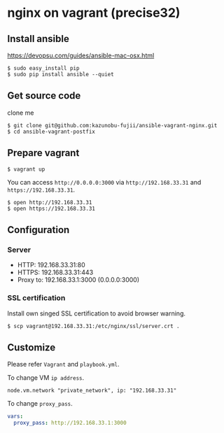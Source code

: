# nginx on vagrant (precise32)

## Install ansible

https://devopsu.com/guides/ansible-mac-osx.html

```
$ sudo easy_install pip
$ sudo pip install ansible --quiet
```

## Get source code

clone me

```
$ git clone git@github.com:kazunobu-fujii/ansible-vagrant-nginx.git
$ cd ansible-vagrant-postfix
```

## Prepare vagrant

```
$ vagrant up
```

You can access `http://0.0.0.0:3000` via `http://192.168.33.31` and `https://192.168.33.31`.

```
$ open http://192.168.33.31
$ open https://192.168.33.31
```

## Configuration

### Server

- HTTP: 192.168.33.31:80
- HTTPS: 192.168.33.31:443
- Proxy to: 192.168.33.1:3000 (0.0.0.0:3000)

### SSL certification

Install own singed SSL certification to avoid browser warning.

```
$ scp vagrant@192.168.33.31:/etc/nginx/ssl/server.crt .
```

## Customize

Please refer `Vagrant` and `playbook.yml`.

To change VM `ip address`.

```ruby:Vagrant
node.vm.network "private_network", ip: "192.168.33.31"
```

To change `proxy_pass`.

```YAML:playbook.yml
vars:
  proxy_pass: http://192.168.33.1:3000
```

